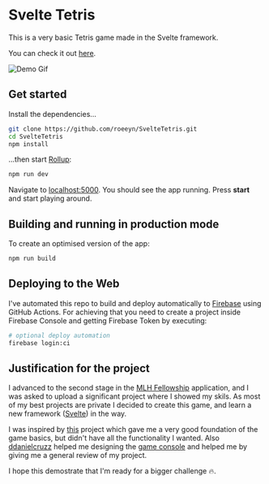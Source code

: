 # Svelte Tetris

This is a very basic Tetris game made in the Svelte framework.

You can check it out [here](https://svelte-tetris.roeeyn.dev/).

![Demo Gif](https://media.giphy.com/media/PlrphASwpX5oiARVTA/giphy.gif)

## Get started

Install the dependencies...

```bash
git clone https://github.com/roeeyn/SvelteTetris.git
cd SvelteTetris
npm install
```

...then start [Rollup](https://rollupjs.org):

```bash
npm run dev
```

Navigate to [localhost:5000](http://localhost:5000). You should see the app running. Press **start** and start playing around.

## Building and running in production mode

To create an optimised version of the app:

```bash
npm run build
```

## Deploying to the Web

I've automated this repo to build and deploy automatically to [Firebase](https://firebase.google.com/?hl=es) using GitHub Actions. For achieving that you need to create a project inside Firebase Console and getting Firebase Token by executing:

```bash
# optional deploy automation
firebase login:ci
```

## Justification for the project

I advanced to the second stage in the [MLH Fellowship](https://fellowship.mlh.io/) application, and I was asked to upload a significant project where I showed my skils. As most of my best projects are private I decided to create this game, and learn a new framework ([Svelte](https://svelte.dev/)) in the way.

I was inspired by [this](https://github.com/kubowania/Tetris) project which gave me a very good foundation of the game basics, but didn't have all the functionality I wanted. Also [ddanielcruzz](https://github.com/ddanielcruzz) helped me designing the [game console](https://twitter.com/danielcruzdev/status/1263219922450161668?s=12) and helped me by giving me a general review of my project.

I hope this demostrate that I'm ready for a bigger challenge 🔥.
